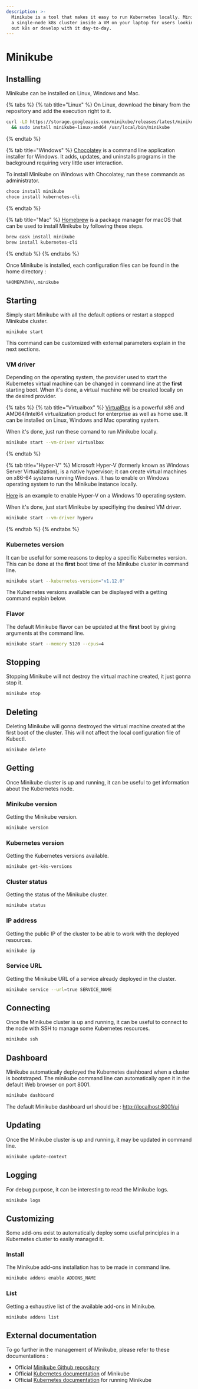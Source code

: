 ```yaml
---
description: >-
  Minikube is a tool that makes it easy to run Kubernetes locally. Minikube runs
  a single-node k8s cluster inside a VM on your laptop for users looking to try
  out k8s or develop with it day-to-day.
---
```


# Minikube

## Installing

Minikube can be installed on Linux, Windows and Mac.

{% tabs %}
{% tab title="Linux" %}
On Linux, download the binary from the repository and add the execution right to it.

```bash
curl -LO https://storage.googleapis.com/minikube/releases/latest/minikube-linux-amd64 \
  && sudo install minikube-linux-amd64 /usr/local/bin/minikube
```
{% endtab %}

{% tab title="Windows" %}
[Chocolatey](https://chocolatey.org/) is a command line application installer for Windows. It adds, updates, and uninstalls programs in the background requiring very little user interaction.

To install Minikube on Windows with Chocolatey, run these commands as administrator.

```bash
choco install minikube
choco install kubernetes-cli
```
{% endtab %}

{% tab title="Mac" %}
[Homebrew](https://brew.sh/) is a package manager for macOS that can be used to install Minikube by following these steps.

```bash
brew cask install minikube
brew install kubernetes-cli
```
{% endtab %}
{% endtabs %}

Once Minikube is installed, each configuration files can be found in the home directory : 

```bash
%HOMEPATH%\.minikube
```

## Starting

Simply start Minikube with all the default options or restart a stopped Minikube cluster.

```text
minikube start
```

This command can be customized with external parameters explain in the next sections.

### VM driver

Depending on the operating system, the provider used to start the Kubernetes virtual machine can be changed in command line at the **first** starting boot. When it's done, a virtual machine will be created locally on the desired provider.

{% tabs %}
{% tab title="Virtualbox" %}
[VirtualBox](https://www.virtualbox.org/) is a powerful x86 and AMD64/Intel64 virtualization product for enterprise as well as home use. It can be installed on Linux, Windows and Mac operating system.

When it's done, just run these comand to run Minikube locally.

```bash
minikube start --vm-driver virtualbox
```
{% endtab %}

{% tab title="Hyper-V" %}
Microsoft Hyper-V \(formerly known as Windows Server Virtualization\), is a native hypervisor; it can create virtual machines on x86-64 systems running Windows. It has to enable on Windows operating system to run the Minikube instance locally.

[Here](https://docs.microsoft.com/en-us/virtualization/hyper-v-on-windows/quick-start/enable-hyper-v) is an example to enable Hyper-V on a Windows 10 operating system.

When it's done, just start Minikube by specifiying the desired VM driver.

```bash
minikube start --vm-driver hyperv
```
{% endtab %}
{% endtabs %}

### Kubernetes version

It can be useful for some reasons to deploy a specific Kubernetes version. This can be done at the **first** boot time of the Minikube cluster in command line.

```bash
minikube start --kubernetes-version="v1.12.0"
```

The Kubernetes versions available can be displayed with a getting command explain below.

### Flavor

The default Minikube flavor can be updated at the **first** boot by giving arguments at the command line.

```bash
minikube start --memory 5120 --cpus=4
```

## Stopping

Stopping Minikube will not destroy the virtual machine created, it just gonna stop it.

```bash
minikube stop
```

## Deleting

Deleting Minikube will gonna destroyed the virtual machine created at the first boot of the cluster. This will not affect the local configuration file of Kubectl.

```bash
minikube delete
```

## Getting

Once Minikube cluster is up and running, it can be useful to get information about the Kubernetes node.

### Minikube version

Getting the Minikube version.

```bash
minikube version
```

### Kubernetes version

Getting the Kubernetes versions available.

```bash
minikube get-k8s-versions
```

### Cluster status

Getting the status of the Minikube cluster.

```bash
minikube status
```

### IP address

Getting the public IP of the cluster to be able to work with the deployed resources.

```bash
minikube ip
```

### Service URL

Getting the Minikube URL of a service already deployed in the cluster.

```bash
minikube service --url=true SERVICE_NAME
```

## Connecting

Once the Minikube cluster is up and running, it can be useful to connect to the node with SSH to manage some Kubernetes resources.

```bash
minikube ssh
```

## Dashboard

Minikube automatically deployed the Kubernetes dashboard when a cluster is bootstraped. The minikube command line can automatically open it in the default Web browser on port 8001.

```bash
minikube dashboard
```

The default Minikube dashboard url should be : [http://localhost:8001/ui](http://localhost:8001/ui)

## Updating

Once the Minikube cluster is up and running, it may be updated in command line.

```bash
minikube update-context
```

## Logging

For debug purpose, it can be interesting to read the Minikube logs.

```bash
minikube logs
```

## Customizing

Some add-ons exist to automatically deploy some useful principles in a Kubernetes cluster to easily managed it.

### Install

The Minikube add-ons installation has to be made in command line.

```bash
minikube addons enable ADDONS_NAME
```

### List

Getting a exhaustive list of the available add-ons in Minikube.

```bash
minikube addons list
```

## External documentation

To go further in the management of Minikube, please refer to these documentations :

* Official [Minikube Github repository](https://github.com/kubernetes/minikube)
* Official [Kubernetes documentation](https://kubernetes.io/docs/tasks/tools/install-minikube/) of Minikube
* Official [Kubernetes documentation](https://kubernetes.io/docs/setup/minikube/) for running Minikube



